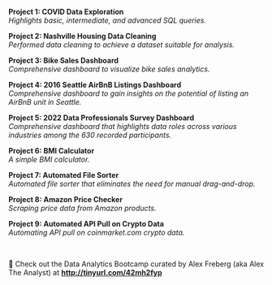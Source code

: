 **Project 1: COVID Data Exploration** <br>
_Highlights basic, intermediate, and advanced SQL queries._

**Project 2: Nashville Housing Data Cleaning** <br>
_Performed data cleaning to achieve a dataset suitable for analysis._

**Project 3: Bike Sales Dashboard** <br>
_Comprehensive dashboard to visualize bike sales analytics._

**Project 4: 2016 Seattle AirBnB Listings Dashboard** <br>
_Comprehensive dashboard to gain insights on the potential of listing an AirBnB unit in Seattle._

**Project 5: 2022 Data Professionals Survey Dashboard** <br>
_Comprehensive dashboard that highlights data roles across various industries among the 630 recorded participants._

**Project 6: BMI Calculator** <br>
_A simple BMI calculator._

**Project 7: Automated File Sorter** <br>
_Automated file sorter that eliminates the need for manual drag-and-drop._

**Project 8: Amazon Price Checker** <br>
_Scraping price data from Amazon products._

**Project 9: Automated API Pull on Crypto Data** <br>
_Automating API pull on coinmarket.com crypto data._

<br>

📌 Check out the Data Analytics Bootcamp curated by Alex Freberg (aka Alex The Analyst) at **http://tinyurl.com/42mh2fyp**
